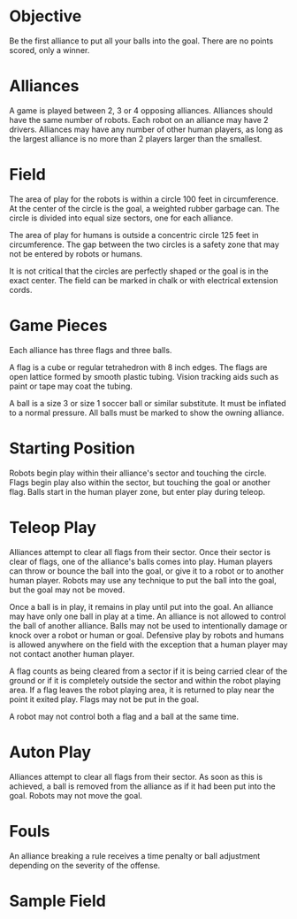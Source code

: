 
# Objective

Be the first alliance to put all your balls into the goal. There are
no points scored, only a winner.

# Alliances

A game is played between 2, 3 or 4 opposing alliances. Alliances
should have the same number of robots. Each robot on an alliance may
have 2 drivers. Alliances may have any number of other human players,
as long as the largest alliance is no more than 2 players larger than
the smallest.

# Field

The area of play for the robots is within a circle 100 feet in
circumference. At the center of the circle is the goal, a weighted
rubber garbage can. The circle is divided into equal size sectors, one
for each alliance.

The area of play for humans is outside a concentric circle 125 feet in
circumference. The gap between the two circles is a safety zone that
may not be entered by robots or humans.

It is not critical that the circles are perfectly shaped or the goal
is in the exact center. The field can be marked in chalk or with
electrical extension cords.

# Game Pieces

Each alliance has three flags and three balls.

A flag is a cube or regular tetrahedron with 8 inch edges. The flags
are open lattice formed by smooth plastic tubing. Vision tracking aids
such as paint or tape may coat the tubing.

A ball is a size 3 or size 1 soccer ball or similar substitute. It
must be inflated to a normal pressure. All balls must be marked to
show the owning alliance.

# Starting Position

Robots begin play within their alliance's sector and touching the
circle. Flags begin play also within the sector, but touching the goal
or another flag. Balls start in the human player zone, but enter
play during teleop.

# Teleop Play

Alliances attempt to clear all flags from their sector. Once their
sector is clear of flags, one of the alliance's balls comes into
play. Human players can throw or bounce the ball into the goal, or
give it to a robot or to another human player. Robots may use any
technique to put the ball into the goal, but the goal may not be
moved.

Once a ball is in play, it remains in play until put into the goal.
An alliance may have only one ball in play at a time. An alliance is
not allowed to control the ball of another alliance. Balls may not be
used to intentionally damage or knock over a robot or human or goal.
Defensive play by robots and humans is allowed anywhere on the field
with the exception that a human player may not contact another human
player.

A flag counts as being cleared from a sector if it is being carried
clear of the ground or if it is completely outside the sector and
within the robot playing area. If a flag leaves the robot playing
area, it is returned to play near the point it exited play. Flags may
not be put in the goal.

A robot may not control both a flag and a ball at the same time.

# Auton Play

Alliances attempt to clear all flags from their sector. As soon as
this is achieved, a ball is removed from the alliance as if it had
been put into the goal. Robots may not move the goal.

# Fouls

An alliance breaking a rule receives a time penalty or ball adjustment
depending on the severity of the offense.

# Sample Field

